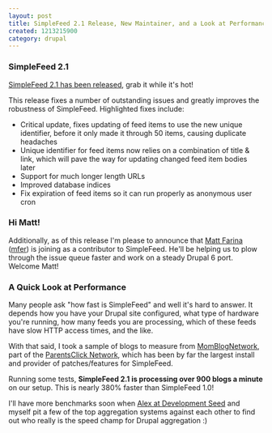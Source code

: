 ```yaml
--- 
layout: post
title: SimpleFeed 2.1 Release, New Maintainer, and a Look at Performance
created: 1213215900
category: drupal
---
```

<h3>SimpleFeed 2.1</h3>

<a href="http://drupal.org/project/simplefeed">SimpleFeed 2.1 has been released</a>, grab it while it's hot!

This release fixes a number of outstanding issues and greatly improves the robustness of SimpleFeed. Highlighted fixes include:

* Critical update, fixes updating of feed items to use the new unique identifier, before it only made it through 50 items, causing duplicate headaches
* Unique identifier for feed items now relies on a combination of title & link, which will pave the way for updating changed feed item bodies later
* Support for much longer length URLs
* Improved database indices
* Fix expiration of feed items so it can run properly as anonymous user cron


<h3>Hi Matt!</h3>
Additionally, as of this release I'm please to announce that <a href="http://www.mattfarina.com/">Matt Farina</a> (<a href="http://drupal.org/user/25701">mfer</a>) is joining as a contributor to SimpleFeed. He'll be helping us to plow through the issue queue faster and work on a steady Drupal 6 port. Welcome Matt!

<h3>A Quick Look at Performance</h3>
Many people ask "how fast is SimpleFeed" and well it's hard to answer. It depends how you have your Drupal site configured, what type of hardware you're running, how many feeds you are processing, which of these feeds have slow HTTP access times, and the like.

With that said, I took a sample of blogs to measure from <a href="http://www.momblognetwork.com/">MomBlogNetwork</a>, part of the <a href="http://www.parentsclick.com/">ParentsClick Network</a>, which has been by far the largest install and provider of patches/features for SimpleFeed. 

Running some tests, <strong>SimpleFeed 2.1 is processing over 900 blogs a minute</strong> on our setup. This is nearly 380% faster than SimpleFeed 1.0! 

I'll have more benchmarks soon when <a href="http://www.developmentseed.org/">Alex at Development Seed</a> and myself pit a few of the top aggregation systems against each other to find out who really is the speed champ for Drupal aggregation :)
